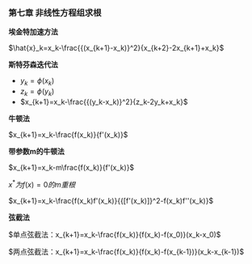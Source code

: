 ### **第七章 非线性方程组求根**

**埃金特加速方法**

$\hat{x}_k=x_k-\frac{{(x_{k+1}-x_k)}^2}{x_{k+2}-2x_{k+1}+x_k}$

**斯特芬森迭代法**
- $y_k=\phi(x_k)$ 
- $z_k=\phi(y_k)$
- $x_{k+1}=x_k-\frac{{(y_k-x_k)}^2}{z_k-2y_k+x_k}$ 

**牛顿法**

$x_{k+1}=x_k-\frac{f(x_k)}{f'(x_k)}$

**带参数m的牛顿法**

$x_{k+1}=x_k-m\frac{f(x_k)}{f'(x_k)}$

$x^*为f(x)=0的m重根$

$x_{k+1}=x_k-\frac{f(x_k)f'(x_k)}{{[f'(x_k)]}^2-f(x_k)f''(x_k)}$

**弦截法**

$单点弦截法：x_{k+1}=x_k-\frac{f(x_k)}{f(x_k)-f(x_0)}(x_k-x_0)$

$两点弦截法：x_{k+1}=x_k-\frac{f(x_k)}{f(x_k)-f(x_{k-1})}(x_k-x_{k-1})$